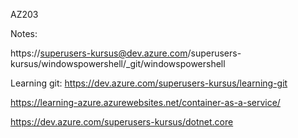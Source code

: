 AZ203

Notes:

https://superusers-kursus@dev.azure.com/superusers-kursus/windowspowershell/_git/windowspowershell

Learning git: https://dev.azure.com/superusers-kursus/learning-git

https://learning-azure.azurewebsites.net/container-as-a-service/

https://dev.azure.com/superusers-kursus/dotnet.core
